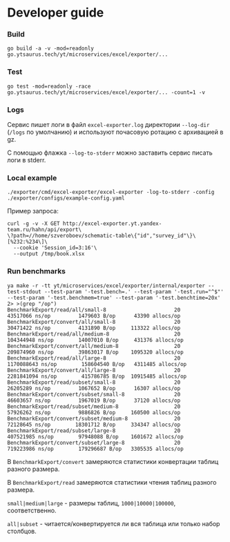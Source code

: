 # Developer guide

### Build

```
go build -a -v -mod=readonly go.ytsaurus.tech/yt/microservices/excel/exporter/...
```

### Test

```
go test -mod=readonly -race go.ytsaurus.tech/yt/microservices/excel/exporter/... -count=1 -v
```

### Logs

Сервис пишет логи в файл `excel-exporter.log` директории `--log-dir` (`/logs` по умолчанию) и используют почасовую ротацию с архивацией в gz.

С помощью флажка `--log-to-stderr` можно заставить сервис писать логи в stderr.

### Local example

```
./exporter/cmd/excel-exporter/excel-exporter -log-to-stderr -config ./exporter/configs/example-config.yaml
```

Пример запроса:
```
curl -g -v -X GET http://excel-exporter.yt.yandex-team.ru/hahn/api/export\
\?path=//home/szveroboev/schematic-table\{"id","survey_id"\}\[%232:%234\]\
  --cookie 'Session_id=3:16'\
  --output /tmp/book.xlsx
```

### Run benchmarks

```
ya make -r -tt yt/microservices/excel/exporter/internal/exporter --test-stdout --test-param '-test.bench=.' --test-param '-test.run="^$"' --test-param '-test.benchmem=true' --test-param '-test.benchtime=20x'  2> >(grep "/op")
BenchmarkExport/read/all/small-8                      20          43517066 ns/op         1479603 B/op      43390 allocs/op
BenchmarkExport/convert/all/small-8                   20          30471422 ns/op         4131890 B/op     113322 allocs/op
BenchmarkExport/read/all/medium-8                     20         104344948 ns/op        14007010 B/op     431376 allocs/op
BenchmarkExport/convert/all/medium-8                  20         209874960 ns/op        39863017 B/op    1095320 allocs/op
BenchmarkExport/read/all/large-8                      20        1170088643 ns/op        158604540 B/op   4311485 allocs/op
BenchmarkExport/convert/all/large-8                   20        2281841094 ns/op        415786785 B/op  10915485 allocs/op
BenchmarkExport/read/subset/small-8                   20          26205289 ns/op         1067652 B/op      16307 allocs/op
BenchmarkExport/convert/subset/small-8                20          46603657 ns/op         1967019 B/op      37120 allocs/op
BenchmarkExport/read/subset/medium-8                  20          57926262 ns/op         9886826 B/op     160500 allocs/op
BenchmarkExport/convert/subset/medium-8               20          72128645 ns/op        18301712 B/op     334347 allocs/op
BenchmarkExport/read/subset/large-8                   20         407521985 ns/op        97948088 B/op    1601672 allocs/op
BenchmarkExport/convert/subset/large-8                20         719223986 ns/op        179296687 B/op   3305535 allocs/op
```

В `BenchmarkExport/convert` замеряются статистики конвертации таблиц разного размера.

В `BenchmarkExport/read` замеряются статистики чтения таблиц разного размера.

`small|medium|large` - размеры таблиц, `1000|10000|100000`, соответственно.

`all|subset` - читается/конвертируется ли вся таблица или только набор столбцов.
